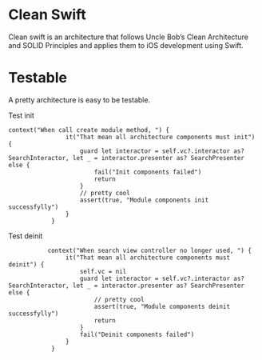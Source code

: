 # Clean Swift

Clean swift is an architecture that follows Uncle Bob’s Clean Architecture and SOLID Principles and applies them to iOS development using Swift.

# Testable 
A pretty architecture is easy to be testable.

Test init

```
context("When call create module method, ") {
                it("That mean all architecture components must init") {
                    guard let interactor = self.vc?.interactor as? SearchInteractor, let _ = interactor.presenter as? SearchPresenter else {
                        fail("Init components failed")
                        return
                    }
                    // pretty cool
                    assert(true, "Module components init successfylly")
                }
            }
```

Test deinit

```
           context("When search view controller no longer used, ") {
                it("That mean all architecture components must deinit") {
                    self.vc = nil
                    guard let interactor = self.vc?.interactor as? SearchInteractor, let _ = interactor.presenter as? SearchPresenter else {
                        // pretty cool
                        assert(true, "Module components deinit successfylly")
                        return
                    }
                    fail("Deinit components failed")
                }
            }

